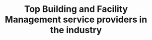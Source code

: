---
############################ Banner ##################################
custom_title_enabled: true
custom_title_value: "Robotic Process Automation Services"
layout : "testing_landing"
title: "Top Building and Facility Management service providers in the industry"
description: "As front runners in the FMS and BMS industry, we are proud to offer our customers a wide range of services to automate their buildings easily along with all the facilities needed."
keywords : [Bms & Fms,BMS installation companies,Building Management System,Facility Management System,
Building management software ,facility management services software,Best Building Management System Companies ,Facilities management software companies,Top facility management software]
       ############################ OG tags #################################
locale: "en_US"
type: "website"
ogtitle: "Robotic Process Automation Services" 
ogdescription: "As front runners in the FMS and BMS industry, we are proud to offer our customers a wide range of services to automate their buildings easily along with all the facilities needed."   
link: "https://www.spritle.com/bms-fms/"
site_name: "Spritle Software"
Ogimage: "http://demo.spritle.com/images/bmsimages/modern-creative.webp.pagespeed.ce.WkfbS_QTE-.webp" 
alt: "Top Building and Facility Management service providers in the industry" 

########################### Twitter #################################
twitter_card: "summary_large_image"
twitter_title: "Robotic Process Automation Services"  
twitter_description: "As front runners in the FMS and BMS industry, we are proud to offer our customers a wide range of services to automate their buildings easily along with all the facilities needed."
twitter_site: "@spritlesoftware"
twitter_creater: "@spritlesoftware"
twitter_image: "http://demo.spritle.com/images/bmsimages/modern-creative.webp.pagespeed.ce.WkfbS_QTE-.webp" 
Islanding: true
custom_footer: "The rest of the world isn’t going to wait for you to keep up with the **ever-evolving future** so what’s stopping you?"
custom_button: true
banner:
  enable : true
  title : ""
  banner_heading:
  - "Take hold of our **Robotic Process Automation** Services to empower your workforce. "
  contents : "We blend the best of AI, automation and software testing techniques to help companies like you to upscale business growth through Robotic Process Automation. "
  image: "images/bmsimages/smartt.webp"
  alt : "Top Building and Facility Management service providers in the industry"

  button:
    enable: true
    button_label: "Get in touch"
collect_info:
  title: "Have a project in mind?"
  button_name: "Submit"
  link: "thankyouenquiry"
  details_textarea_title: "Have Somthing to say to us?*"
  form_name: "Project requirment"
  pagename: "Robotic Process Automation Services"

vision:
  enable : true
  content1: "Robotic Process Automation(RPA) is one of the fast-growing technologies that has effectively proven to help organizations leverage the best of software robots and automation to eliminate human intervention in doing repetitive, time-consuming, and tedious tasks."
  content2: "That said, our RPA Services revolve around providing a comprehensive set of services that includes building, testing, and implementing efficient RPA technologies to upscale your business growth exponentially."
  title : "What do we do ?"
  image : "images/casestudies/Improve-your-company's-overall-performance-image.webp"  
  bulletpoints: 
  
  - "**Figure out & Analyze your requirements**
  <br>
  We do a thorough analysis on your needs and requirements to suggest and cater our RPA Services. "

  - "**Choosing automation tool**
  <br>
  We specialize in choosing the appropriate automation tools  and frameworks."
  
  - "**Analysing, Building, Testing, and Executing Results**
  <br>
  The next step in our journey is to analyze, build, test, execute and obtain the test results. "

  - "**Summing up our RPA services**
  <br>
  We offer RPA automation, robotic test automation, and RPA testing services for everyone.."


why_choos_us:
  enable : true
  title : "Why choose Robotic Process Automation Services?"
  content : ""
  image : "" 
  list:
  - name : "It helps in incorporating automation to execute repetitive tasks and empower your workforce with minimal manual work."
    image : "images/blockchain/Ethereum.webp" 

  - name : "It boosts productivity by bringing in accuracy and saving time."
    image : "/images/blockchain/Polygon.webp"
      
  - name : "It will give you the privilege to automate your operations 24*7."
    image : "/images/blockchain/Avalanche.webp"

  - name : "These services aim to upscale your business growth through effective solutions to do time consuming tasks."
    image : "/images/blockchain/Avalanche.webp"

tools_sec:
 title: "Tools we use"
 bulletpoints:
  - "Jmeter"
  - "LoadRunner"
  - "WebLoad"



---